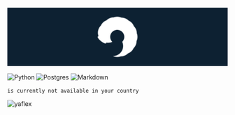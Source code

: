 ![logo](https://raw.githubusercontent.com/pijawca/pijawca/main/resources/logo.png)

![Python](https://img.shields.io/badge/Python-Enthusiast-_.svg?logo=Python)
![Postgres](https://img.shields.io/badge/PostgresSQL-Enthusiast-_.svg?) 
![Markdown](https://img.shields.io/badge/Markdown-Enthusiast-_.svg?logo=Markdown) 

```
is currently not available in your country
```

![yaflex](https://raw.githubusercontent.com/pijawca/pijawca/main/resources/flex.gif)
